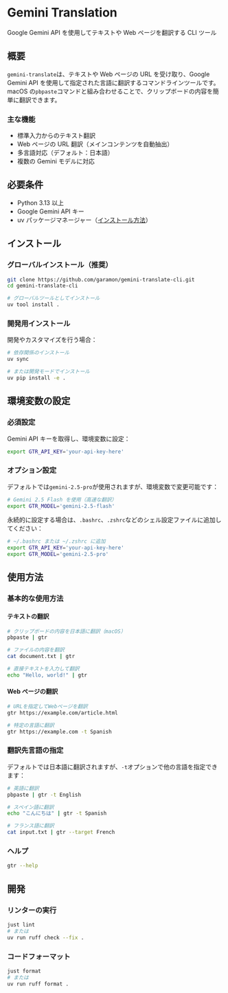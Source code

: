 # Gemini Translation

Google Gemini API を使用してテキストや Web ページを翻訳する CLI ツール

## 概要

`gemini-translate`は、テキストや Web ページの URL を受け取り、Google Gemini API を使用して指定された言語に翻訳するコマンドラインツールです。
macOS の`pbpaste`コマンドと組み合わせることで、クリップボードの内容を簡単に翻訳できます。

### 主な機能

- 標準入力からのテキスト翻訳
- Web ページの URL 翻訳（メインコンテンツを自動抽出）
- 多言語対応（デフォルト：日本語）
- 複数の Gemini モデルに対応

## 必要条件

- Python 3.13 以上
- Google Gemini API キー
- uv パッケージマネージャー（[インストール方法](https://github.com/astral-sh/uv)）

## インストール

### グローバルインストール（推奨）

```bash
git clone https://github.com/garamon/gemini-translate-cli.git
cd gemini-translate-cli

# グローバルツールとしてインストール
uv tool install .
```

### 開発用インストール

開発やカスタマイズを行う場合：

```bash
# 依存関係のインストール
uv sync

# または開発モードでインストール
uv pip install -e .
```

## 環境変数の設定

### 必須設定

Gemini API キーを取得し、環境変数に設定：

```bash
export GTR_API_KEY='your-api-key-here'
```

### オプション設定

デフォルトでは`gemini-2.5-pro`が使用されますが、環境変数で変更可能です：

```bash
# Gemini 2.5 Flash を使用（高速な翻訳）
export GTR_MODEL='gemini-2.5-flash'
```

永続的に設定する場合は、`.bashrc`、`.zshrc`などのシェル設定ファイルに追加してください：

```bash
# ~/.bashrc または ~/.zshrc に追加
export GTR_API_KEY='your-api-key-here'
export GTR_MODEL='gemini-2.5-pro'
```

## 使用方法

### 基本的な使用方法

#### テキストの翻訳

```bash
# クリップボードの内容を日本語に翻訳（macOS）
pbpaste | gtr

# ファイルの内容を翻訳
cat document.txt | gtr

# 直接テキストを入力して翻訳
echo "Hello, world!" | gtr
```

#### Web ページの翻訳

```bash
# URLを指定してWebページを翻訳
gtr https://example.com/article.html

# 特定の言語に翻訳
gtr https://example.com -t Spanish
```

### 翻訳先言語の指定

デフォルトでは日本語に翻訳されますが、`-t`オプションで他の言語を指定できます：

```bash
# 英語に翻訳
pbpaste | gtr -t English

# スペイン語に翻訳
echo "こんにちは" | gtr -t Spanish

# フランス語に翻訳
cat input.txt | gtr --target French
```

### ヘルプ

```bash
gtr --help
```

## 開発

### リンターの実行

```bash
just lint
# または
uv run ruff check --fix .
```

### コードフォーマット

```bash
just format
# または
uv run ruff format .
```
